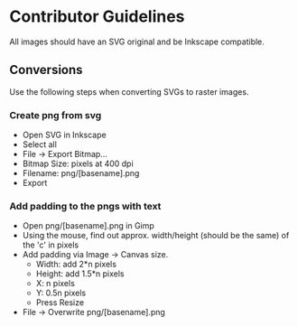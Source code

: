 # Contributor Guidelines

All images should have an SVG original and be Inkscape compatible.

## Conversions

Use the following steps when converting SVGs to raster images.

### Create png from svg

* Open SVG in Inkscape
* Select all
* File -> Export Bitmap...
* Bitmap Size: pixels at 400 dpi
* Filename: png/[basename].png
* Export

### Add padding to the pngs with text

* Open png/[basename].png in Gimp
* Using the mouse, find out approx. width/height (should be the same) of the 'c' in pixels
* Add padding via Image -> Canvas size.
  * Width: add 2*n pixels
  * Height: add 1.5*n pixels
  * X: n pixels
  * Y: 0.5n pixels
  * Press Resize
* File -> Overwrite png/[basename].png
